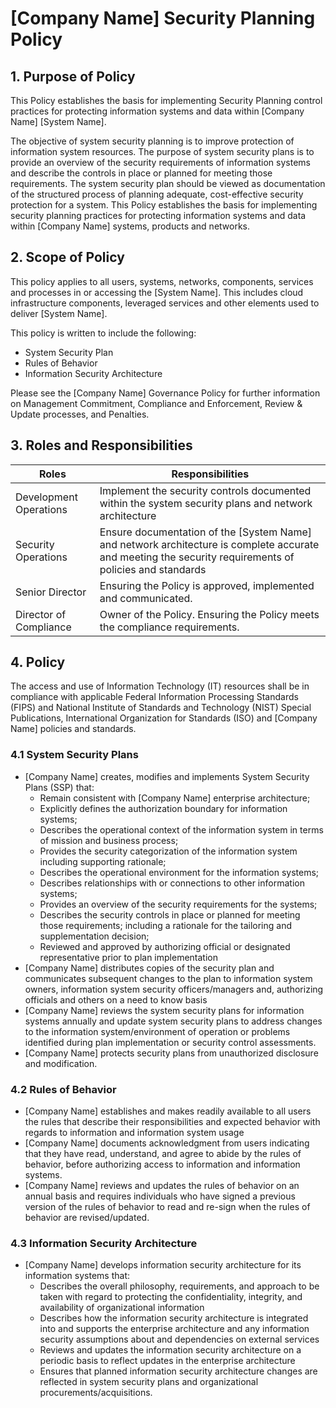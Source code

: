 # [Company Name] Security Planning Policy

## 1. Purpose of Policy
This Policy establishes the basis for implementing Security Planning control practices for protecting information systems and data within [Company Name] [System Name].

The objective of system security planning is to improve protection of information system resources. The purpose of system security plans is to provide an overview of the security requirements of information systems and describe the controls in place or planned for meeting those requirements. The system security plan should be viewed as documentation of the structured process of planning adequate, cost-effective security protection for a system.  This Policy establishes the basis for implementing security planning practices for protecting information systems and data within [Company Name] systems, products and networks.

## 2. Scope of Policy
This policy applies to all users, systems, networks, components, services and processes in or accessing the [System Name]. This includes cloud infrastructure components, leveraged services and other elements used to deliver [System Name].

This policy is written to include the following:
* System Security Plan
* Rules of Behavior
* Information Security Architecture

Please see the [Company Name] Governance Policy for further information on Management Commitment, Compliance and Enforcement, Review & Update processes, and Penalties.

## 3. Roles and Responsibilities
|Roles                  | Responsibilities|
|---------------------- |-----------------------------------------------------------------------------------------------------|
|Development Operations | Implement the security controls documented within the system security plans and network architecture|
|Security Operations    | Ensure documentation of the [System Name] and network architecture is complete accurate and meeting the security requirements of policies and standards|
|Senior Director        | Ensuring the Policy is approved, implemented and communicated.|
|Director of Compliance | Owner of the Policy. Ensuring the Policy meets the compliance requirements.|

## 4. Policy
The access and use of Information Technology (IT) resources shall be in compliance with applicable Federal Information Processing Standards (FIPS) and National Institute of Standards and Technology (NIST) Special Publications, International Organization for Standards (ISO) and [Company Name] policies and standards.

### 4.1 System Security Plans
* [Company Name] creates, modifies and implements System Security Plans (SSP) that:
  * Remain consistent with [Company Name] enterprise architecture;
  * Explicitly defines the authorization boundary for information systems;
  * Describes the operational context of the information system in terms of mission and business process;
  * Provides the security categorization of the information system including supporting rationale;
  * Describes the operational environment for the information systems;
  * Describes relationships with or connections to other information systems;
  * Provides an overview of the security requirements for the systems;
  * Describes the security controls in place or planned for meeting those requirements; including a rationale for the tailoring and supplementation decision;
  * Reviewed and approved by authorizing official or designated representative prior to plan implementation
* [Company Name] distributes copies of the security plan and communicates subsequent changes to the plan to information system owners, information system security officers/managers and, authorizing officials and others on a need to know basis
* [Company Name] reviews the system security plans for information systems annually and update system security plans to address changes to the information system/environment of operation or problems identified during plan implementation or security control assessments.
* [Company Name] protects security plans from unauthorized disclosure and modification.

### 4.2 Rules of Behavior
* [Company Name] establishes and makes readily available to all users the rules that describe their responsibilities and expected behavior with regards to information and information system usage
* [Company Name] documents acknowledgment from users indicating that they have read, understand, and agree to abide by the rules of behavior, before authorizing access to information and information systems.
* [Company Name] reviews and updates the rules of behavior on an annual basis and requires individuals who have signed a previous version of the rules of behavior to read and re-sign when the rules of behavior are revised/updated.

### 4.3 Information Security Architecture
* [Company Name] develops information security architecture for its information systems that:
  * Describes the overall philosophy, requirements, and approach to be taken with regard to protecting the confidentiality, integrity, and availability of organizational information
  * Describes how the information security architecture is integrated into and supports the enterprise architecture and any information security assumptions about and dependencies on external services
  * Reviews and updates the information security architecture on a periodic basis to reflect updates in the enterprise architecture
  * Ensures that planned information security architecture changes are reflected in system security plans and organizational procurements/acquisitions.
